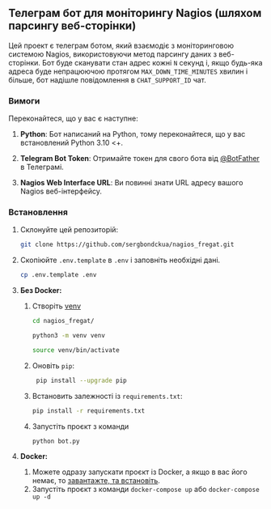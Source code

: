## Телеграм бот для моніторингу Nagios (шляхом парсингу веб-сторінки)

Цей проект є телеграм ботом, який взаємодіє з моніторинговою системою Nagios, використовуючи метод парсингу даних з веб-сторінки. Бот буде сканувати стан адрес кожні `N` секунд і, якщо будь-яка адреса буде непрацюючою протягом `MAX_DOWN_TIME_MINUTES` хвилин і більше, бот надішле повідомлення в `CHAT_SUPPORT_ID` чат.

### Вимоги

Переконайтеся, що у вас є наступне:

1. **Python**: Бот написаний на Python, тому переконайтеся, що у вас встановлений Python 3.10 <+.

2. **Telegram Bot Token**: Отримайте токен для свого бота від [@BotFather](https://t.me/BotFather) в Телеграмі.

3. **Nagios Web Interface URL**: Ви повинні знати URL адресу вашого Nagios веб-інтерфейсу.

### Встановлення

1. Склонуйте цей репозиторій:

    ```bash
    git clone https://github.com/sergbondckua/nagios_fregat.git
    ```
2. Скопіюйте `.env.template` в `.env` і заповніть необхідні дані.
   ```bash
   cp .env.template .env
   ```
3. **Без Docker:**
   1. Створіть [venv](https://docs.python.org/3/library/venv.html)
       ```bash
       cd nagios_fregat/
       ```
       ```bash
       python3 -m venv venv
       ```
       ```bash
       source venv/bin/activate
       ```
   2. Оновіть `pip`:
      ```bash
       pip install --upgrade pip
      ```
   3. Встановить залежності із `requirements.txt`:
      ```bash
      pip install -r requirements.txt
      ```
   4. Запустіть проєкт з команди
      ```bash
      python bot.py
      ```
4. **Docker:**
   1. Можете одразу запускати проєкт із Docker, а якщо в вас його немає, то [завантажте, та встановіть](https://docs.docker.com/get-docker/).
   2. Запустіть проєкт з команди `docker-compose up` або `docker-compose up -d`

